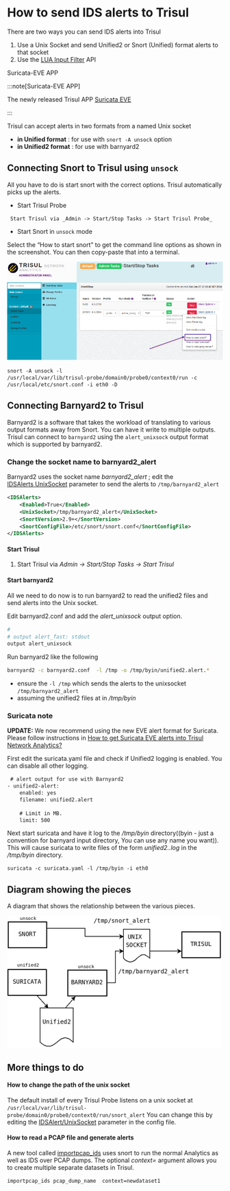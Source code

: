 # How to send IDS alerts to Trisul

There are two ways you can send IDS alerts into Trisul

1. Use a Unix Socket and send Unified2 or Snort (Unified) format alerts
   to that socket
2. Use the [LUA Input Filter](/docs/lua/inputfilter.html) API 

Suricata-EVE APP

:::note[Suricata-EVE APP]

The newly released Trisul APP [Suricata
EVE](https://medium.com/@vivekrj/how-to-get-suricata-eve-alerts-into-trisul-network-analytics-and-why-f3015d7280e0)

:::

Trisul can accept alerts in two formats from a named Unix socket  

- **in Unified format** : for use with `snort -A unsock` option  
- **in Unified2 format** : for use with barnyard2

## Connecting Snort to Trisul using `unsock`

All you have to do is start snort with the correct options. Trisul
automatically picks up the alerts.  

- Start Trisul Probe

```
 Start Trisul via _Admin -> Start/Stop Tasks -> Start Trisul Probe_
```

- Start Snort in `unsock` mode 

Select the “How to start snort” to get the command line options as shown
in the screenshot. You can then copy-paste that into a terminal.

![](images/start_snort.png)

```language-lua
snort -A unsock -l
/usr/local/var/lib/trisul-probe/domain0/probe0/context0/run -c
/usr/local/etc/snort.conf -i eth0 -D
```

## Connecting Barnyard2 to Trisul

Barnyard2 is a software that takes the workload of translating to
various output formats away from Snort. You can have it write to
multiple outputs. Trisul can connect to `barnyard2` using the
`alert_unixsock` output format which is supported by barnyard2.

### Change the socket name to barnyard2\_alert

Barnyard2 uses the socket name *barnyard2\_alert* ; edit the  
[IDSAlerts UnixSocket](/docs/ref/trisulconfig.html#idsalerts) parameter
to send the alerts to `/tmp/barnyard2_alert`

```xml
<IDSAlerts>
    <Enabled>True</Enabled>
    <UnixSocket>/tmp/barnyard2_alert</UnixSocket>
    <SnortVersion>2.9+</SnortVersion>
    <SnortConfigFile>/etc/snort/snort.conf</SnortConfigFile>
</IDSAlerts>
```

#### Start Trisul

1. Start Trisul via *Admin -\> Start/Stop Tasks -\> Start Trisul*

#### Start barnyard2

All we need to do now is to run barnyard2 to read the unified2 files and
send alerts into the Unix socket.

Edit barnyard2.conf and add the *alert\_unixsock* output option.

```bash
#
# output alert_fast: stdout
output alert_unixsock
```

Run barnyard2 like the following

```bash
barnyard2 -c barnyard2.conf  -l /tmp -o /tmp/byin/unified2.alert.*
```

- ensure the `-l /tmp` which sends the alerts to the unixsocket
  `/tmp/barnyard2_alert` 
- assuming the unified2 files at in */tmp/byin*

### Suricata note

**UPDATE:** We now recommend using the new EVE alert format for
Suricata. Please follow instructions in [How to get Suricata EVE alerts
into Trisul Network
Analytics?](https://medium.com/@vivekrj/how-to-get-suricata-eve-alerts-into-trisul-network-analytics-and-why-f3015d7280e0)

First edit the suricata.yaml file and check if Unified2 logging is
enabled. You can disable all other logging.

```language=yaml
 # alert output for use with Barnyard2
- unified2-alert:
    enabled: yes
    filename: unified2.alert

    # Limit in MB.
    limit: 500
```

Next start suricata and have it log to the */tmp/byin* directory((byin -
just a convention for barnyard input directory, You can use any name you
want)). This will cause suricata to write files of the form
*unified2..log* in the */tmp/byin* directory.

```language-bash
suricata -c suricata.yaml -l /tmp/byin -i eth0
```

## Diagram showing the pieces

A diagram that shows the relationship between the various pieces.

![](images/unsock.png)

## More things to do

#### How to change the path of the unix socket

The default install of every Trisul Probe listens on a unix socket at
`/usr/local/var/lib/trisul-probe/domain0/probe0/context0/run/snort_alert`
You can change this by editing the
[IDSAlert/UnixSocket](/docs/ref/trisulconfig.html#idsalerts) parameter
in the config file.

#### How to read a PCAP file and generate alerts

A new tool called [importpcap\_ids](/docs/ug/basicusage/snort.html) uses
snort to run the normal Analytics as well as IDS over PCAP dumps. The
optional *context=* argument allows you to create multiple separate
datasets in Trisul.

```language-bash
importpcap_ids pcap_dump_name  context=newdataset1
```
